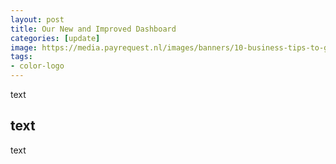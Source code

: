 ```yaml
---
layout: post
title: Our New and Improved Dashboard
categories: [update]
image: https://media.payrequest.nl/images/banners/10-business-tips-to-get-paid-faster.png
tags:
- color-logo
---
```


text

##   text

text